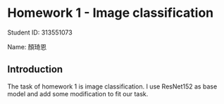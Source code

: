 # Homework 1 - Image classification

Student ID: 313551073

Name: 顏琦恩

## Introduction

The task of homework 1 is image classification. I use ResNet152 as base model and add some modification to fit our task.